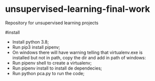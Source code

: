 # unsupervised-learning-final-work
Repository for unsupervised learning projects

#install

- Install python 3.8;
- Run pip3 install pipenv;
- On windows there will have warning telling that virtualenv.exe is installed but not in path, copy the dir and add in path of windows:
- Run pipenv shell to create a virtualenv;
- Run pipenv install to install de dependecies;
- Run python pca.py to run the code;